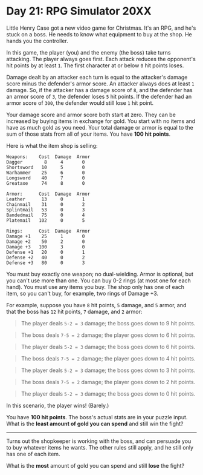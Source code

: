 # Day 21: RPG Simulator 20XX

Little Henry Case got a new video game for Christmas. It's an RPG, and he's
stuck on a boss. He needs to know what equipment to buy at the shop. He hands
you the controller.

In this game, the player (you) and the enemy (the boss) take turns attacking.
The player always goes first. Each attack reduces the opponent's hit points
by at least `1`. The first character at or below `0` hit points loses.

Damage dealt by an attacker each turn is equal to the attacker's damage score
minus the defender's armor score. An attacker always does at least `1`
damage.  So, if the attacker has a damage score of `8`, and the defender has
an armor score of `3`, the defender loses `5` hit points. If the defender had
an armor score of `300`, the defender would still lose `1` hit point.

Your damage score and armor score both start at zero. They can be increased
by buying items in exchange for gold. You start with no items and have as
much gold as you need. Your total damage or armor is equal to the sum of
those stats from all of your items. You have **100 hit points**.

Here is what the item shop is selling:

```
Weapons:    Cost  Damage  Armor
Dagger        8     4       0
Shortsword   10     5       0
Warhammer    25     6       0
Longsword    40     7       0
Greataxe     74     8       0

Armor:      Cost  Damage  Armor
Leather      13     0       1
Chainmail    31     0       2
Splintmail   53     0       3
Bandedmail   75     0       4
Platemail   102     0       5

Rings:      Cost  Damage  Armor
Damage +1    25     1       0
Damage +2    50     2       0
Damage +3   100     3       0
Defense +1   20     0       1
Defense +2   40     0       2
Defense +3   80     0       3
```

You must buy exactly one weapon; no dual-wielding. Armor is optional, but you
can't use more than one. You can buy 0-2 rings (at most one for each hand).
You must use any items you buy. The shop only has one of each item, so you
can't buy, for example, two rings of Damage +3.

For example, suppose you have `8` hit points, `5` damage, and `5` armor, and
that the boss has `12` hit points, `7` damage, and `2` armor:

> The player deals `5-2 = 3` damage; the boss goes down to 9 hit points.

> The boss deals `7-5 = 2` damage; the player goes down to 6 hit points.

> The player deals `5-2 = 3` damage; the boss goes down to 6 hit points.

> The boss deals `7-5 = 2` damage; the player goes down to 4 hit points.

> The player deals `5-2 = 3` damage; the boss goes down to 3 hit points.

> The boss deals `7-5 = 2` damage; the player goes down to 2 hit points.

> The player deals `5-2 = 3` damage; the boss goes down to 0 hit points.

In this scenario, the player wins! (Barely.)

You have **100 hit points**. The boss's actual stats are in your puzzle input.
What is the **least amount of gold you can spend** and still win the fight?

---

Turns out the shopkeeper is working with the boss, and can persuade you to
buy whatever items he wants. The other rules still apply, and he still only
has one of each item.

What is the **most** amount of gold you can spend and still **lose** the fight?
